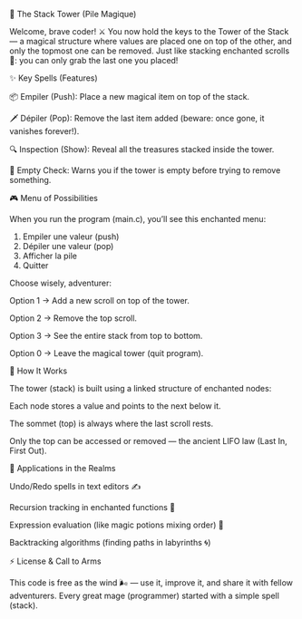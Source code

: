 ﻿🏰 The Stack Tower (Pile Magique)

Welcome, brave coder! ⚔️
You now hold the keys to the Tower of the Stack — a magical structure where values are placed one on top of the other, and only the topmost one can be removed. Just like stacking enchanted scrolls 📜: you can only grab the last one you placed!

✨ Key Spells (Features)

📦 Empiler (Push): Place a new magical item on top of the stack.

🗡️ Dépiler (Pop): Remove the last item added (beware: once gone, it vanishes forever!).

🔍 Inspection (Show): Reveal all the treasures stacked inside the tower.

🚪 Empty Check: Warns you if the tower is empty before trying to remove something.

🎮 Menu of Possibilities

When you run the program (main.c), you’ll see this enchanted menu:

1. Empiler une valeur (push)
2. Dépiler une valeur (pop)
3. Afficher la pile
0. Quitter


Choose wisely, adventurer:

Option 1 → Add a new scroll on top of the tower.

Option 2 → Remove the top scroll.

Option 3 → See the entire stack from top to bottom.

Option 0 → Leave the magical tower (quit program).

🧩 How It Works

The tower (stack) is built using a linked structure of enchanted nodes:

Each node stores a value and points to the next below it.

The sommet (top) is always where the last scroll rests.

Only the top can be accessed or removed — the ancient LIFO law (Last In, First Out).

🚀 Applications in the Realms

Undo/Redo spells in text editors ✍️

Recursion tracking in enchanted functions 🔄

Expression evaluation (like magic potions mixing order) 🧪

Backtracking algorithms (finding paths in labyrinths 🌀)

⚡ License & Call to Arms

This code is free as the wind 🌬️ — use it, improve it, and share it with fellow adventurers.
Every great mage (programmer) started with a simple spell (stack).